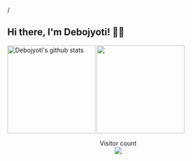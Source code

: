 <p align="left">/

## Hi there, I'm Debojyoti! 👋🏻 
<!--
I'm Full Stack Developer with a serious passion for UI effects, animations and creating intuitive, dynamic user experiences with highly scalable backend. <br>
<br>
🌱 I’m currently learning React.js <br>
  <p>
<br>
-->
<img align="left" height="200px" src="https://github-readme-stats.vercel.app/api?username=Debojyoti1915001&show_icons=true&count_private=true&title_color=e6005c" alt="Debojyoti's github stats" />
<img align="centre" height="200px" src="https://github-readme-stats.vercel.app/api/top-langs/?username=Debojyoti1915001&title_color=e6005c" />

<p align="center"> 
  Visitor count<br>
  <img src="https://profile-counter.glitch.me/Debojyoti1915001/count.svg" />
</p>

<p align="right">

</p>
